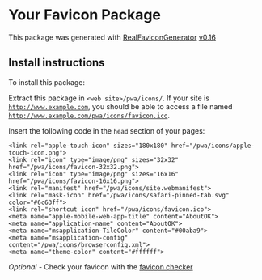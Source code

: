 # Your Favicon Package

This package was generated with [RealFaviconGenerator](https://realfavicongenerator.net/) [v0.16](https://realfavicongenerator.net/change_log#v0.16)

## Install instructions

To install this package:

Extract this package in <code>&lt;web site&gt;/pwa/icons/</code>. If your site is <code>http://www.example.com</code>, you should be able to access a file named <code>http://www.example.com/pwa/icons/favicon.ico</code>.

Insert the following code in the `head` section of your pages:

    <link rel="apple-touch-icon" sizes="180x180" href="/pwa/icons/apple-touch-icon.png">
    <link rel="icon" type="image/png" sizes="32x32" href="/pwa/icons/favicon-32x32.png">
    <link rel="icon" type="image/png" sizes="16x16" href="/pwa/icons/favicon-16x16.png">
    <link rel="manifest" href="/pwa/icons/site.webmanifest">
    <link rel="mask-icon" href="/pwa/icons/safari-pinned-tab.svg" color="#6c63ff">
    <link rel="shortcut icon" href="/pwa/icons/favicon.ico">
    <meta name="apple-mobile-web-app-title" content="AboutOK">
    <meta name="application-name" content="AboutOK">
    <meta name="msapplication-TileColor" content="#00aba9">
    <meta name="msapplication-config" content="/pwa/icons/browserconfig.xml">
    <meta name="theme-color" content="#ffffff">

*Optional* - Check your favicon with the [favicon checker](https://realfavicongenerator.net/favicon_checker)
